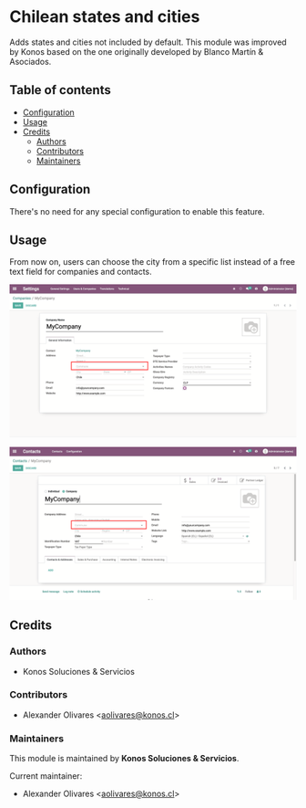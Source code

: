 # Chilean states and cities
Adds states and cities not included by default. This module was improved by
Konos based on the one originally developed by Blanco Martín & Asociados.


## Table of contents
* [Configuration](#configuration)
* [Usage](#usage)
* [Credits](#credits)
  * [Authors](#authors)
  * [Contributors](#contributors)
  * [Maintainers](#maintainers)


## Configuration
There's no need for any special configuration to enable this feature.

## Usage
From now on, users can choose the city from a specific list instead of a free
text field for companies and contacts.

![image_01](static/description/image_01.png)

![image_02](static/description/image_02.png)


## Credits

### Authors
* Konos Soluciones & Servicios

### Contributors
* Alexander Olivares <<aolivares@konos.cl>>

### Maintainers
This module is maintained by **Konos Soluciones & Servicios**.

Current maintainer:
* Alexander Olivares <<aolivares@konos.cl>>
